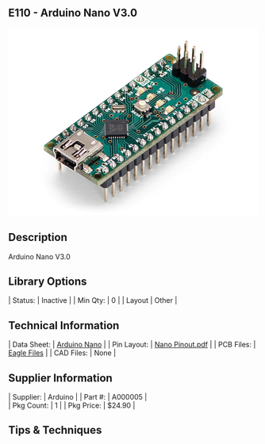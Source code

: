 ## E110 - Arduino Nano V3.0


![image](CAD/E110/image.png)

## Description    

Arduino Nano V3.0

## Library Options

| Status: | Inactive |
| Min Qty: | 0 |
| Layout | Other | 

## Technical Information

| Data Sheet: | [Arduino Nano](https://store-usa.arduino.cc/products/arduino-nano?selectedStore=us) |
| Pin Layout: | [Nano Pinout.pdf](https://content.arduino.cc/assets/Pinout-NANO_latest.pdf) |
| PCB Files: | [Eagle Files](https://content.arduino.cc/assets/Nano-reference.zip) |
| CAD Files: | None |

## Supplier Information

| Supplier: | Arduino |
| Part #: | A000005 |         
| Pkg Count: | 1 |
| Pkg Price: | $24.90 |

## Tips & Techniques


